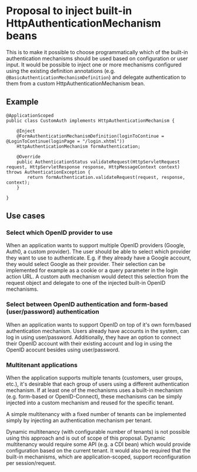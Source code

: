 # Proposal to inject built-in HttpAuthenticationMechanism beans

This is to make it possible to choose programmatically which of the built-in authentication mechanisms should be used based on configuration or user input. It would be possible to inject one or more mechanisms configured using the existing definition annotations (e.g. `@BasicAuthenticationMechanismDefinition`) and delegate authentication to them from a custom HttpAuthenticationMechanism bean.

## Example

```
@ApplicationScoped
public class CustomAuth implements HttpAuthenticationMechanism {

    @Inject
    @FormAuthenticationMechanismDefinition(loginToContinue = @LoginToContinue(loginPage = "/login.xhtml"))
    HttpAuthenticationMechanism formAuthentication;

    @Override
    public AuthenticationStatus validateRequest(HttpServletRequest request, HttpServletResponse response, HttpMessageContext context) throws AuthenticationException {
        return formAuthentication.validateRequest(request, response, context);
    }

}
```

## Use cases

### Select which OpenID provider to use

When an application wants to support multiple OpenID providers (Google, Auth0, a custom provider). The user should be able to select which provider they want to use to authenticate. E.g. if they already have a Google account, they would select Google as their provider. Their selection can be implemented for example as a cookie or a query parameter in the login action URL. A custom auth mechanism would detect this selection from the request object and delegate to one of the injected built-in OpenID mechanisms.

### Select between OpenID authentication and form-based (user/password) authentication

When an application wants to support OpenID on top of it's own form/based authentication mechanism. Users already have accounts in the system, can log in using user/password. Additionally, they have an option to connect their OpenID account with their existing account and log in using the OpenID acocunt besides using user/password.

### Multitenant applications

When the application supports multiple tenants (customers, user groups, etc.), it's desirable that each group of users using a different authentication mechanism. If at least one of the mechanisms uses a built-in mechanism (e.g. form-based or OpenID-Connect), these mechanisms can be simply injected into a custom mechanism and reused for the specific tenant. 

A simple multitenancy with a fixed number of tenants can be implemented simply by injecting an authentication mechanism per tenant.

Dynamic multitenancy (with configurable number of tenants) is not possible using this approach and is out of scope of this proposal. Dynamic multitenancy would require some API (e.g. a CDI bean) which would provide configuration based on the current tenant. It would also be required that the built-in mechanisms, which are application-scoped, support reconfiguration per session/request.
